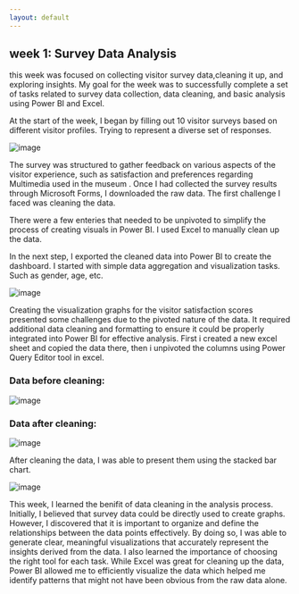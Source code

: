```yaml
---
layout: default
---
```


## **week 1: Survey Data Analysis**

this week was focused on collecting visitor survey data,cleaning it up, and exploring insights.
My goal for the week was to successfully complete a set of tasks related to survey data collection, data cleaning, and basic analysis using Power BI and Excel.

At the start of the week, I began by filling out 10 visitor surveys based on different visitor profiles. Trying to represent a diverse set of responses.

![image](https://github.com/user-attachments/assets/1795b879-81b7-436b-ad6a-eb865275d29c)


The survey was structured to gather feedback on various aspects of the visitor experience, such as satisfaction and preferences regarding Multimedia used in the museum .
Once I had collected the survey results through Microsoft Forms, I downloaded the raw data. The first challenge I faced was cleaning the data. 

There were a few enteries that needed to be unpivoted to simplify the process of creating visuals in Power BI. I used Excel to manually clean up the data.

In the next step, I exported the cleaned data into Power BI to create the dashboard. 
I started with simple data aggregation and visualization tasks. Such as gender, age, etc.

![image](https://github.com/user-attachments/assets/cd75db35-6d57-4d54-aa09-02aa41bcdf88)


Creating the visualization graphs for the visitor satisfaction scores presented some challenges due to the pivoted nature of the data. It required additional data cleaning and formatting to ensure it could be properly integrated into Power BI for effective analysis.
First i created a new excel sheet and copied the data there, then i unpivoted the columns using Power Query Editor tool in excel.

### Data before cleaning:
![image](https://github.com/user-attachments/assets/a2ae815c-a969-45ed-b164-14791306e2d9)

### Data after cleaning:

![image](https://github.com/user-attachments/assets/794d0480-590d-415a-97ec-efa9b45cf3ec)

After cleaning the data, I was able to present them using the stacked bar chart.

![image](https://github.com/user-attachments/assets/ff1643d8-625a-44be-b8aa-e23defe952b6)






This week, I learned the benifit of data cleaning in the analysis process. Initially, I believed that survey data could be directly used to create graphs. However, I discovered that it is important to organize and define the relationships between the data points effectively. By doing so, I was able to generate clear, meaningful visualizations that accurately represent the insights derived from the data.
I also learned the importance of choosing the right tool for each task. While Excel was great for cleaning up the data, Power BI allowed me to efficiently visualize the data which helped me identify patterns that might not have been obvious from the raw data alone.

